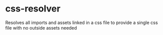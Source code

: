 # css-resolver
Resolves all imports and assets linked in a css file to provide a single css file with no outside assets needed

